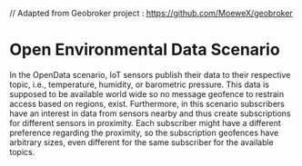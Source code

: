// Adapted from Geobroker project : https://github.com/MoeweX/geobroker

# Open Environmental Data Scenario

In the OpenData scenario, IoT sensors publish their data to their respective topic, i.e., temperature, humidity, 
or barometric pressure.
This data is supposed to be available world wide so no message geofence to restrain access based on regions, exist.
Furthermore, in this scenario subscribers have an interest in data from sensors nearby and thus create subscriptions 
for different sensors in proximity. Each subscriber might have a different preference regarding the proximity, so the
subscription geofences have arbitrary sizes, even different for the same subscriber for the available topics.

